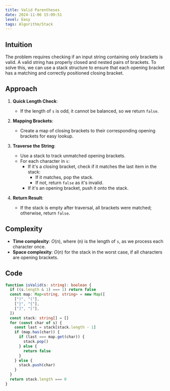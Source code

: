 ```yaml
---
title: Valid Parentheses
date: 2024-11-06 15:09:51
level: Easy
tags: Algorithm/Stack
---
```


## Intuition

The problem requires checking if an input string containing only brackets is valid. A valid string has properly closed and nested pairs of brackets. To solve this, we can use a stack structure to ensure that each opening bracket has a matching and correctly positioned closing bracket.

## Approach

1. **Quick Length Check**:
   - If the length of `s` is odd, it cannot be balanced, so we return `false`.

2. **Mapping Brackets**:
   - Create a map of closing brackets to their corresponding opening brackets for easy lookup.

3. **Traverse the String**:
   - Use a stack to track unmatched opening brackets.
   - For each character in `s`:
	 - If it's a closing bracket, check if it matches the last item in the stack:
	   - If it matches, pop the stack.
	   - If not, return `false` as it's invalid.
	 - If it's an opening bracket, push it onto the stack.

4. **Return Result**:
   - If the stack is empty after traversal, all brackets were matched; otherwise, return `false`.

## Complexity

- **Time complexity**: $O(n)$, where \(n\) is the length of `s`, as we process each character once.
- **Space complexity**: $O(n)$ for the stack in the worst case, if all characters are opening brackets.

## Code

```ts
function isValid(s: string): boolean {
  if ((s.length & 1) === 1) return false
  const map: Map<string, string> = new Map([
    [")", "("],
    ["}", "{"],
    ["]", "["],
  ])
  const stack: string[] = []
  for (const char of s) {
    const last = stack[stack.length - 1]
    if (map.has(char)) {
      if (last === map.get(char)) {
        stack.pop()
      } else {
        return false
      }
    } else {
      stack.push(char)
    }
  }
  return stack.length === 0
}
```
